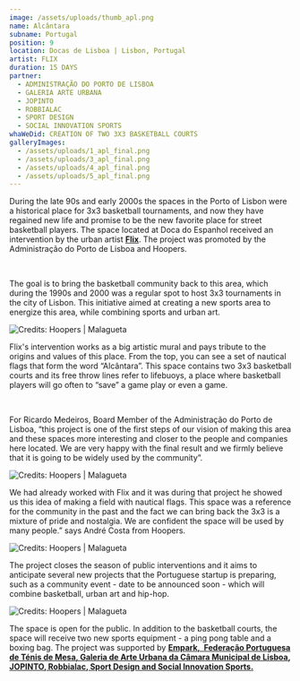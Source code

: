 ```yaml
---
image: /assets/uploads/thumb_apl.png
name: Alcântara
subname: Portugal
position: 9
location: Docas de Lisboa | Lisbon, Portugal
artist: FLIX
duration: 15 DAYS
partner:
  - ADMINISTRAÇÃO DO PORTO DE LISBOA
  - GALERIA ARTE URBANA
  - JOPINTO
  - ROBBIALAC
  - SPORT DESIGN
  - SOCIAL INNOVATION SPORTS
whaWeDid: CREATION OF TWO 3X3 BASKETBALL COURTS
galleryImages:
  - /assets/uploads/1_apl_final.png
  - /assets/uploads/3_apl_final.png
  - /assets/uploads/4_apl_final.png
  - /assets/uploads/5_apl_final.png
---
```

During the late 90s and early 2000s the spaces in the Porto of Lisbon were a historical place for 3x3 basketball tournaments, and now they have regained new life and promise to be the new favorite place for street basketball players. The space located at Doca do Espanhol received an intervention by the urban artist <b><u>[Flix](https://www.instagram.com/flixrobotico/?hl=es)</u></b>. The project was promoted by the Administração do Porto de Lisboa and Hoopers.

</br>

The goal is to bring the basketball community back to this area, which during the 1990s and 2000 was a regular spot to host 3x3 tournaments in the city of Lisbon. This initiative aimed at creating a new sports area to energize this area, while combining sports and urban art.

![Credits: Hoopers | Malagueta](/assets/uploads/1_apl_makingof.png "Credits: Hoopers | Malagueta")

Flix's intervention works as a big artistic mural and pays tribute to the origins and values of this place. From the top, you can see a set of nautical flags that form the word “Alcântara”. This space contains two 3x3 basketball courts and its free throw lines refer to lifebuoys, a place where basketball players will go often to “save” a game play or even a game.

</br>

For Ricardo Medeiros, Board Member of the Administração do Porto de Lisboa, “this project is one of the first steps of our vision of making this area and these spaces more interesting and closer to the people and companies here located. We are very happy with the final result and we firmly believe that it is going to be widely used by the community”.

![Credits: Hoopers | Malagueta](/assets/uploads/2_apl_makingof.png "Credits: Hoopers | Malagueta")

We had already worked with Flix and it was during that project he showed us this idea of ​​making a field with nautical flags. This space was a reference for the community in the past and the fact we can bring back the 3x3 is a mixture of pride and nostalgia. We are confident the space will be used by many people.” says André Costa from Hoopers.

![Credits: Hoopers | Malagueta](/assets/uploads/3_apl_makingof.png "Credits: Hoopers | Malagueta")

The project closes the season of public interventions and it aims to anticipate several new projects that the Portuguese startup is preparing, such as a community event - date to be announced soon - which will combine basketball, urban art and hip-hop.

![Credits: Hoopers | Malagueta](/assets/uploads/4_apl_makingof.png "Credits: Hoopers | Malagueta")

The space is open for the public. In addition to the basketball courts, the space will receive two new sports equipment - a ping pong table and a boxing bag. The project was supported by <b><u>[Empark](https://www.empark.com/pt/pt/),  <b><u>[Federação Portuguesa de Ténis de Mesa](https://fptm.pt/)</u></b>, <b><u>[Galeria de Arte Urbana da Câmara Municipal de Lisboa](http://gau.cm-lisboa.pt/galeria.html)</u></b>, <b><u>[JOPINTO](https://www.facebook.com/tintasjopinto/)</u></b>, <b><u>[Robbialac](https://tintasrobbialac.pt/)</u></b>, <b><u>[Sport Design](http://www.sport-design.pt/)</u></b> and <b><u>[Social Innovation Sports](https://www.socialinnovationsports.org/)</u></b>.